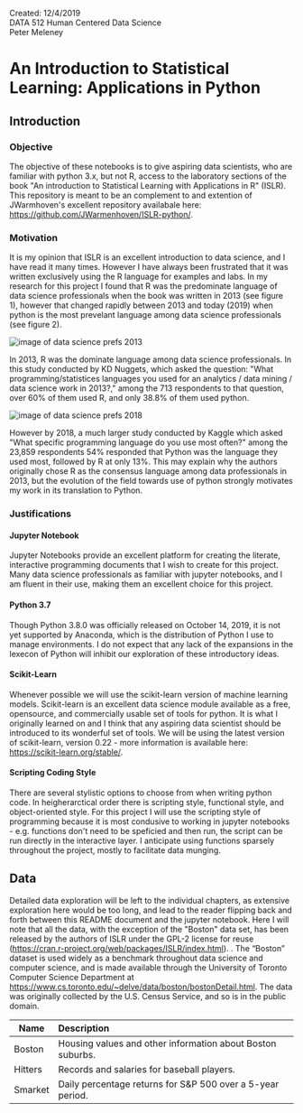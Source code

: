 Created: 12/4/2019  
DATA 512 Human Centered Data Science  
Peter Meleney  

# An Introduction to Statistical Learning: Applications in Python

## Introduction

### Objective
The objective of these notebooks is to give aspiring data scientists, who are familiar with python 3.x, but not R, access to the laboratory sections of the book "An introduction to Statistical Learning with Applications in R" (ISLR).  This repository is meant to be an complement to and extention of JWarmhoven's excellent repository availabale here: https://github.com/JWarmenhoven/ISLR-python/.

### Motivation
It is my opinion that ISLR is an excellent introduction to data science, and I have read it many times.  However I have always been frustrated that it was written exclusively using the R language for examples and labs.  In my research for this project I found that R was the predominate language of data science professionals when the book was written in 2013 (see figure 1), however that changed rapidly between 2013 and today (2019) when python is the most prevelant language among data science professionals (see figure 2).  

![image of data science prefs 2013](https://github.com/pmeleney/Data_512_Project/images/prefs_2013.PNG)

In 2013, R was the dominate language among data science professionals.  In this study conducted by KD Nuggets, which asked the question: "What programming/statistices languages you used for an analytics / data mining / data science work in 2013?," among the 713 respondents to that question, over 60% of them used R, and only 38.8% of them used python.  

![image of data science prefs 2018](https://github.com/pmeleney/Data_512_Project/images/prefs_2018.PNG)

However by 2018, a much larger study conducted by Kaggle which asked "What specific programming language do you use most often?" among the 23,859 respondents 54% responded that Python was the language they used most, followed by R at only 13%.  This may explain why the authors originally chose R as the consensus language among data professionals in 2013, but the evolution of the field towards use of python strongly motivates my work in its translation to Python.

### Justifications

#### Jupyter Notebook
Jupyter Notebooks provide an excellent platform for creating the literate, interactive programming documents that I wish to create for this project.  Many data science professionals as familiar with jupyter notebooks, and I am fluent in their use, making them an excellent choice for this project.

#### Python 3.7
Though Python 3.8.0 was officially released on October 14, 2019, it is not yet supported by Anaconda, which is the distribution of Python I use to manage environments.  I do not expect that any lack of the expansions in the lexecon of Python will inhibit our exploration of these introductory ideas. 

#### Scikit-Learn
Whenever possible we will use the scikit-learn version of machine learning models.  Scikit-learn is an excellent data science module available as a free, opensource, and commercially usable set of tools for python.  It is what I originally learned on and I think that any aspiring data scientist should be introduced to its wonderful set of tools.  We will be using the latest version of scikit-learn, version 0.22 - more information is available here: https://scikit-learn.org/stable/.

#### Scripting Coding Style
There are several stylistic options to choose from when writing python code.  In heigherarctical order there is scripting style, functional style, and object-oriented style.  For this project I will use the scripting style of programming because it is most condusive to working in jupyter notebooks - e.g. functions don't need to be speficied and then run, the script can be run directly in the interactive layer.  I anticipate using functions sparsely throughout the project, mostly to facilitate data munging.

## Data
Detailed data exploration will be left to the individual chapters, as extensive exploration here would be too long, and lead to the reader flipping back and forth between this README document and the jupyter notebook.  Here I will note that all the data, with the exception of the "Boston" data set, has been released by the authors of ISLR under the GPL-2 license for reuse (https://cran.r-project.org/web/packages/ISLR/index.html).  .  The “Boston” dataset is used widely as a benchmark throughout data science and computer science, and is made available through the University of Toronto Computer Science Department at https://www.cs.toronto.edu/~delve/data/boston/bostonDetail.html.  The data was originally collected by the U.S. Census Service, and so is in the public domain.

|**Name**|**Description**|
|--------|:---------------------|
|Boston|	Housing values and other information about Boston suburbs.|
|Hitters|	Records and salaries for baseball players.|
|Smarket|	Daily percentage returns for S&P 500 over a 5-year period.|
